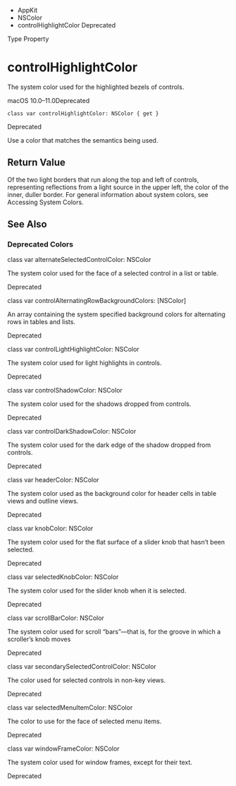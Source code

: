 

- AppKit
- NSColor
-  controlHighlightColor Deprecated

Type Property

# controlHighlightColor

The system color used for the highlighted bezels of controls.

macOS 10.0–11.0Deprecated

``` source
class var controlHighlightColor: NSColor { get }
```

Deprecated

Use a color that matches the semantics being used.

## Return Value

Of the two light borders that run along the top and left of controls, representing reflections from a light source in the upper left, the color of the inner, duller border. For general information about system colors, see Accessing System Colors.

## See Also

### Deprecated Colors

class var alternateSelectedControlColor: NSColor

The system color used for the face of a selected control in a list or table.

Deprecated

class var controlAlternatingRowBackgroundColors: [NSColor]

An array containing the system specified background colors for alternating rows in tables and lists.

Deprecated

class var controlLightHighlightColor: NSColor

The system color used for light highlights in controls.

Deprecated

class var controlShadowColor: NSColor

The system color used for the shadows dropped from controls.

Deprecated

class var controlDarkShadowColor: NSColor

The system color used for the dark edge of the shadow dropped from controls.

Deprecated

class var headerColor: NSColor

The system color used as the background color for header cells in table views and outline views.

Deprecated

class var knobColor: NSColor

The system color used for the flat surface of a slider knob that hasn’t been selected.

Deprecated

class var selectedKnobColor: NSColor

The system color used for the slider knob when it is selected.

Deprecated

class var scrollBarColor: NSColor

The system color used for scroll “bars”—that is, for the groove in which a scroller’s knob moves

Deprecated

class var secondarySelectedControlColor: NSColor

The color used for selected controls in non-key views.

Deprecated

class var selectedMenuItemColor: NSColor

The color to use for the face of selected menu items.

Deprecated

class var windowFrameColor: NSColor

The system color used for window frames, except for their text.

Deprecated

